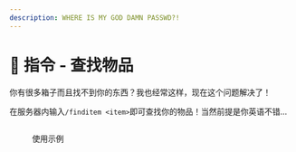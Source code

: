 ```yaml
---
description: WHERE IS MY GOD DAMN PASSWD?!
---
```


# 🤷 指令 - 查找物品

你有很多箱子而且找不到你的东西？我也经常这样，现在这个问题解决了！

在服务器内输入`/finditem <item>`即可查找你的物品！当然前提是你英语不错...

<figure><img src="https://4782.kstore.space/wiki_gif/find_item.gif?password=a41bd0f089c3197e13814f09e0dfb432-1715966210331" alt=""><figcaption><p>使用示例</p></figcaption></figure>

